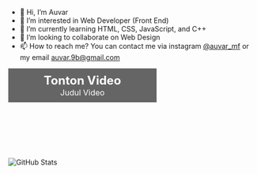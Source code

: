 - 👋 Hi, I’m Auvar
- 👀 I’m interested in Web Developer (Front End)
- 🌱 I’m currently learning HTML, CSS, JavaScript, and C++
- 💞️ I’m looking to collaborate on Web Design
- 📫 How to reach me? You can contact me via instagram <a href="https://www.instagram.com/auvar_mf/" target="_blank">@auvar_mf</a> or my email auvar.9b@gmail.com

<a href="https://youtu.be/Qf1nMhyiLjM?si=VrwA7x7XfI3BZCoo" target="_blank" style="text-decoration: none; background-image: url('https://img.youtube.com/vi/Qf1nMhyiLjM/maxresdefault.jpg'); background-size: cover; display: inline-block; width: 300px; height: 168px;">
    <div style="background-color: rgba(0, 0, 0, 0.6); color: #fff; padding: 10px; text-align: center;">
        <span style="font-size: 24px; font-weight: bold;">Tonton Video</span><br>
        <span style="font-size: 16px;">Judul Video</span>
    </div>
</a>


![GitHub Stats](https://github-readme-stats.vercel.app/api?username=auvarmf&theme=tokyonight)
